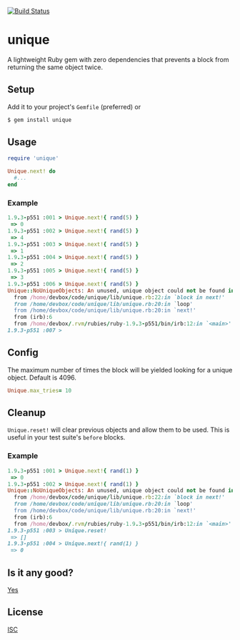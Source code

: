 [![Build Status](https://travis-ci.org/b264/unique.svg?branch=master)](https://travis-ci.org/b264/unique)
# unique

A lightweight Ruby gem with zero dependencies that prevents a block from returning the same object twice.

## Setup

Add it to your project's `Gemfile` (preferred) or

```sh
$ gem install unique
```

## Usage

```ruby
require 'unique'

Unique.next! do
  #...
end
```

### Example
```ruby
1.9.3-p551 :001 > Unique.next!{ rand(5) }
 => 0
1.9.3-p551 :002 > Unique.next!{ rand(5) }
 => 4
1.9.3-p551 :003 > Unique.next!{ rand(5) }
 => 1
1.9.3-p551 :004 > Unique.next!{ rand(5) }
 => 2
1.9.3-p551 :005 > Unique.next!{ rand(5) }
 => 3
1.9.3-p551 :006 > Unique.next!{ rand(5) }
Unique::NoUniqueObjects: An unused, unique object could not be found in 4096 tries (["(irb)", 6])
  from /home/devbox/code/unique/lib/unique.rb:22:in `block in next!'
  from /home/devbox/code/unique/lib/unique.rb:20:in `loop'
  from /home/devbox/code/unique/lib/unique.rb:20:in `next!'
  from (irb):6
  from /home/devbox/.rvm/rubies/ruby-1.9.3-p551/bin/irb:12:in `<main>'
1.9.3-p551 :007 >
```

## Config

The maximum number of times the block will be yielded looking for a unique object.  Default is 4096.

```ruby
Unique.max_tries= 10
```

## Cleanup

`Unique.reset!` will clear previous objects and allow them to be used. This is
useful in your test suite's `before` blocks.

### Example

```ruby
1.9.3-p551 :001 > Unique.next!{ rand(1) }
 => 0
1.9.3-p551 :002 > Unique.next!{ rand(1) }
Unique::NoUniqueObjects: An unused, unique object could not be found in 4096 tries (["(irb)", 2])
  from /home/devbox/code/unique/lib/unique.rb:22:in `block in next!'
  from /home/devbox/code/unique/lib/unique.rb:20:in `loop'
  from /home/devbox/code/unique/lib/unique.rb:20:in `next!'
  from (irb):6
  from /home/devbox/.rvm/rubies/ruby-1.9.3-p551/bin/irb:12:in `<main>'
1.9.3-p551 :003 > Unique.reset!
 => []
1.9.3-p551 :004 > Unique.next!{ rand(1) }
 => 0
```

## Is it any good?

[Yes](https://news.ycombinator.com/item?id=3067434)

## License
[ISC](https://github.com/b264/unique/blob/master/LICENSE.txt)
